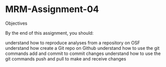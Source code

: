 # MRM-Assignment-04
Objectives

By the end of this assignment, you should:

understand how to reproduce analyses from a repository on OSF understand how create a Git repo on Github understand how to use the git commands add and commit to commit changes understand how to use the git commands push and pull to make and receive changes